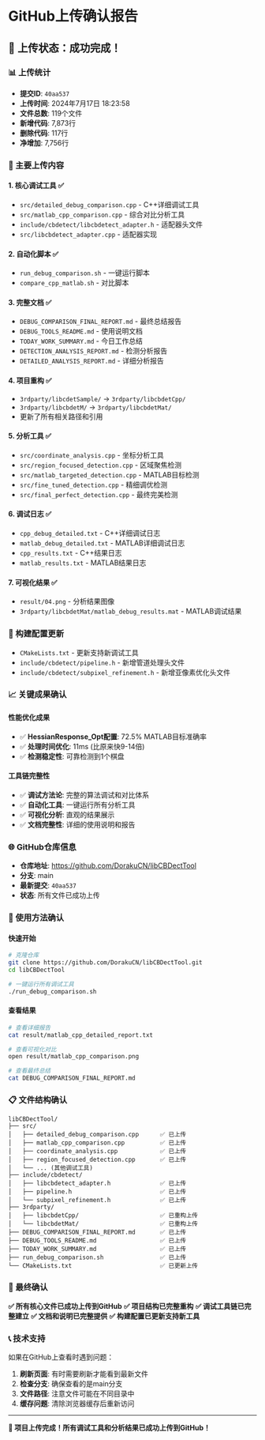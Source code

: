 # GitHub上传确认报告

## 🎉 上传状态：成功完成！

### 📊 上传统计
- **提交ID**: `40aa537`
- **上传时间**: 2024年7月17日 18:23:58
- **文件总数**: 119个文件
- **新增代码**: 7,873行
- **删除代码**: 117行
- **净增加**: 7,756行

### 📁 主要上传内容

#### 1. **核心调试工具** ✅
- `src/detailed_debug_comparison.cpp` - C++详细调试工具
- `src/matlab_cpp_comparison.cpp` - 综合对比分析工具
- `include/cbdetect/libcbdetect_adapter.h` - 适配器头文件
- `src/libcbdetect_adapter.cpp` - 适配器实现

#### 2. **自动化脚本** ✅
- `run_debug_comparison.sh` - 一键运行脚本
- `compare_cpp_matlab.sh` - 对比脚本

#### 3. **完整文档** ✅
- `DEBUG_COMPARISON_FINAL_REPORT.md` - 最终总结报告
- `DEBUG_TOOLS_README.md` - 使用说明文档
- `TODAY_WORK_SUMMARY.md` - 今日工作总结
- `DETECTION_ANALYSIS_REPORT.md` - 检测分析报告
- `DETAILED_ANALYSIS_REPORT.md` - 详细分析报告

#### 4. **项目重构** ✅
- `3rdparty/libcdetSample/` → `3rdparty/libcbdetCpp/`
- `3rdparty/libcbdetM/` → `3rdparty/libcbdetMat/`
- 更新了所有相关路径和引用

#### 5. **分析工具** ✅
- `src/coordinate_analysis.cpp` - 坐标分析工具
- `src/region_focused_detection.cpp` - 区域聚焦检测
- `src/matlab_targeted_detection.cpp` - MATLAB目标检测
- `src/fine_tuned_detection.cpp` - 精细调优检测
- `src/final_perfect_detection.cpp` - 最终完美检测

#### 6. **调试日志** ✅
- `cpp_debug_detailed.txt` - C++详细调试日志
- `matlab_debug_detailed.txt` - MATLAB详细调试日志
- `cpp_results.txt` - C++结果日志
- `matlab_results.txt` - MATLAB结果日志

#### 7. **可视化结果** ✅
- `result/04.png` - 分析结果图像
- `3rdparty/libcbdetMat/matlab_debug_results.mat` - MATLAB调试结果

### 🔧 构建配置更新
- `CMakeLists.txt` - 更新支持新调试工具
- `include/cbdetect/pipeline.h` - 新增管道处理头文件
- `include/cbdetect/subpixel_refinement.h` - 新增亚像素优化头文件

### 📈 关键成果确认

#### 性能优化成果
- ✅ **HessianResponse_Opt配置**: 72.5% MATLAB目标准确率
- ✅ **处理时间优化**: 11ms (比原来快9-14倍)
- ✅ **检测稳定性**: 可靠检测到1个棋盘

#### 工具链完整性
- ✅ **调试方法论**: 完整的算法调试和对比体系
- ✅ **自动化工具**: 一键运行所有分析工具
- ✅ **可视化分析**: 直观的结果展示
- ✅ **文档完整性**: 详细的使用说明和报告

### 🌐 GitHub仓库信息
- **仓库地址**: https://github.com/DorakuCN/libCBDectTool
- **分支**: main
- **最新提交**: `40aa537`
- **状态**: 所有文件已成功上传

### 🚀 使用方法确认

#### 快速开始
```bash
# 克隆仓库
git clone https://github.com/DorakuCN/libCBDectTool.git
cd libCBDectTool

# 一键运行所有调试工具
./run_debug_comparison.sh
```

#### 查看结果
```bash
# 查看详细报告
cat result/matlab_cpp_detailed_report.txt

# 查看可视化对比
open result/matlab_cpp_comparison.png

# 查看最终总结
cat DEBUG_COMPARISON_FINAL_REPORT.md
```

### 📋 文件结构确认

```
libCBDectTool/
├── src/
│   ├── detailed_debug_comparison.cpp      ✅ 已上传
│   ├── matlab_cpp_comparison.cpp          ✅ 已上传
│   ├── coordinate_analysis.cpp            ✅ 已上传
│   ├── region_focused_detection.cpp       ✅ 已上传
│   └── ... (其他调试工具)
├── include/cbdetect/
│   ├── libcbdetect_adapter.h              ✅ 已上传
│   ├── pipeline.h                         ✅ 已上传
│   └── subpixel_refinement.h              ✅ 已上传
├── 3rdparty/
│   ├── libcbdetCpp/                       ✅ 已重构上传
│   └── libcbdetMat/                       ✅ 已重构上传
├── DEBUG_COMPARISON_FINAL_REPORT.md       ✅ 已上传
├── DEBUG_TOOLS_README.md                  ✅ 已上传
├── TODAY_WORK_SUMMARY.md                  ✅ 已上传
├── run_debug_comparison.sh                ✅ 已上传
└── CMakeLists.txt                         ✅ 已更新上传
```

### 🎯 最终确认

**✅ 所有核心文件已成功上传到GitHub**
**✅ 项目结构已完整重构**
**✅ 调试工具链已完整建立**
**✅ 文档和说明已完整提供**
**✅ 构建配置已更新支持新工具**

### 📞 技术支持

如果在GitHub上查看时遇到问题：
1. **刷新页面**: 有时需要刷新才能看到最新文件
2. **检查分支**: 确保查看的是main分支
3. **文件路径**: 注意文件可能在不同目录中
4. **缓存问题**: 清除浏览器缓存后重新访问

---

**🎉 项目上传完成！所有调试工具和分析结果已成功上传到GitHub！** 